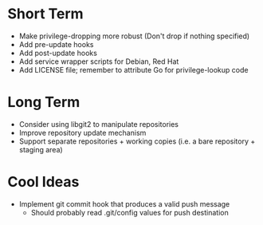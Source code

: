 # Short Term

* Make privilege-dropping more robust (Don't drop if nothing specified)
* Add pre-update hooks
* Add post-update hooks
* Add service wrapper scripts for Debian, Red Hat
* Add LICENSE file; remember to attribute Go for privilege-lookup code

# Long Term

* Consider using libgit2 to manipulate repositories
* Improve repository update mechanism
* Support separate repositories + working copies (i.e. a bare repository + staging area)

# Cool Ideas

* Implement git commit hook that produces a valid push message
	* Should probably read .git/config values for push destination
